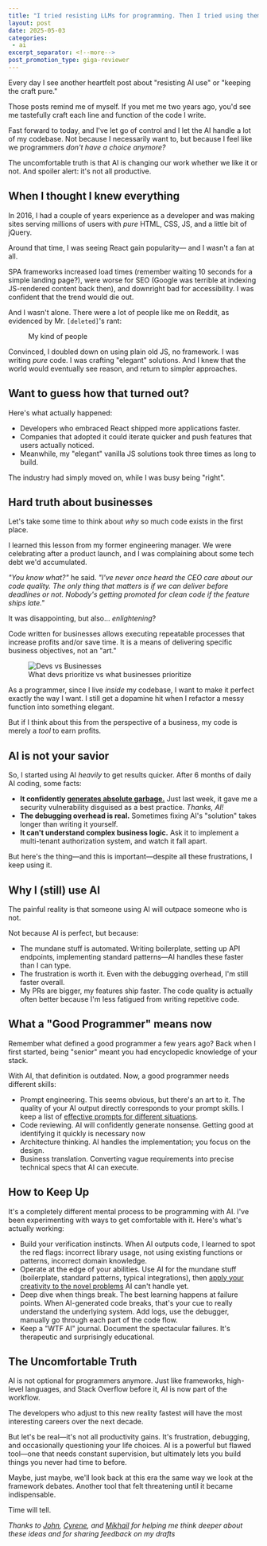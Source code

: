 ```yaml
---
title: "I tried resisting LLMs for programming. Then I tried using them. Both were painful."
layout: post
date: 2025-05-03
categories:
 - ai
excerpt_separator: <!--more-->
post_promotion_type: giga-reviewer
---
```


Every day I see another heartfelt post about "resisting AI use" or "keeping the craft pure." 

Those posts remind me of myself. If you met me two years ago, you'd see me tastefully craft each line and function of the code I write. 

Fast forward to today, and I've let go of control and I let the AI handle a lot of my codebase. Not because I necessarily want to, but because I feel like we programmers _don't have a choice anymore?_ 

The uncomfortable truth is that AI is changing our work whether we like it or not. And spoiler alert: it's not all productive.

<!--more-->

## When I thought I knew everything

In 2016, I had a couple of years experience as a developer and was making sites serving millions of users with _pure_ HTML, CSS, JS, and a little bit of jQuery.

Around that time, I was seeing React gain popularity&mdash; and I wasn't a fan at all.

SPA frameworks increased load times (remember waiting 10 seconds for a simple landing page?), were worse for SEO (Google was terrible at indexing JS-rendered content back then), and downright bad for accessibility. I was confident that the trend would die out.

And I wasn't alone. There were a lot of people like me on Reddit, as evidenced by Mr. `[deleted]`'s rant:

<figure>
  <img src="{{ '/assets/framework-hate.png' | relative_url }}" alt="">
  <figcaption>My kind of people</figcaption>
</figure>

Convinced, I doubled down on using plain old JS, no framework. I was writing _pure_ code. I was crafting "elegant" solutions. And I knew that the world would eventually see reason, and return to simpler approaches.

## Want to guess how that turned out?

Here's what actually happened:

* Developers who embraced React shipped more applications faster. 
* Companies that adopted it could iterate quicker and push features that users actually noticed. 
* Meanwhile, my "elegant" vanilla JS solutions took three times as long to build.

The industry had simply moved on, while I was busy being "right".

## Hard truth about businesses

Let's take some time to think about _why_ so much code exists in the first place.

I learned this lesson from my former engineering manager. We were celebrating after a product launch, and I was complaining about some tech debt we'd accumulated.

_"You know what?"_ he said. _"I've never once heard the CEO care about our code quality. The only thing that matters is if we can deliver before deadlines or not. Nobody's getting promoted for clean code if the feature ships late."_

It was disappointing, but also... _enlightening_?

Code written for businesses allows executing repeatable processes that increase profits and/or save time. It is a means of delivering specific business objectives, not an "art."

<figure>
  <img src="{{ '/assets/devs-vs-businesses-art-vs-deadlines.png' | relative_url }}" alt="Devs vs Businesses" style="max-width: 30em">
  <figcaption>What devs prioritize vs what businesses prioritize</figcaption>
</figure>


As a programmer, since I live _inside_ my codebase, I want to make it perfect exactly the way I want. I still get a dopamine hit when I refactor a messy function into something elegant.

But if I think about this from the perspective of a business, my code is merely a _tool_ to earn profits.

## AI is not your savior

So, I started using AI _heavily_ to get results quicker. After 6 months of daily AI coding, some facts:

* **It confidently [generates absolute garbage.](/blog/dangers-vibe-coding)** Just last week, it gave me a security vulnerability disguised as a best practice. _Thanks, AI!_
* **The debugging overhead is real.** Sometimes fixing AI's "solution" takes longer than writing it yourself.
* **It can't understand complex business logic.** Ask it to implement a multi-tenant authorization system, and watch it fall apart.

But here's the thing&mdash;and this is important&mdash;despite all these frustrations, I keep using it.

## Why I (still) use AI

The painful reality is that someone using AI will outpace someone who is not.

Not because AI is perfect, but because:

* The mundane stuff is automated. Writing boilerplate, setting up API endpoints, implementing standard patterns&mdash;AI handles these faster than I can type.
* The frustration is worth it. Even with the debugging overhead, I'm still faster overall.
* My PRs are bigger, my features ship faster. The code quality is actually often better because I'm less fatigued from writing repetitive code.

## What a "Good Programmer" means now

Remember what defined a good programmer a few years ago? Back when I first started, being "senior" meant you had encyclopedic knowledge of your stack.

With AI, that definition is outdated. Now, a good programmer needs different skills:

* Prompt engineering. This seems obvious, but there's an art to it. The quality of your AI output directly corresponds to your prompt skills. I keep a list of [effective prompts for different situations](/blog/ai-prompt-engineering).
* Code reviewing. AI will confidently generate nonsense. Getting good at identifying it quickly is necessary now
* Architecture thinking. AI handles the implementation; you focus on the design.
* Business translation. Converting vague requirements into precise technical specs that AI can execute.

## How to Keep Up

It's a completely different mental process to be programming with AI. I've been experimenting with ways to get comfortable with it. Here's what's actually working:

* Build your verification instincts. When AI outputs code, I learned to spot the red flags: incorrect library usage, not using existing functions or patterns, incorrect domain knowledge.
* Operate at the edge of your abilities. Use AI for the mundane stuff (boilerplate, standard patterns, typical integrations), then [apply your creativity to the novel problems](/blog/ai-and-learning) AI can't handle yet.
* Deep dive when things break. The best learning happens at failure points. When AI-generated code breaks, that's your cue to really understand the underlying system. Add logs, use the debugger, manually go through each part of the code flow.
* Keep a "WTF AI" journal. Document the spectacular failures. It's therapeutic and surprisingly educational.

## The Uncomfortable Truth

AI is not optional for programmers anymore. Just like frameworks, high-level languages, and Stack Overflow before it, AI is now part of the workflow.

The developers who adjust to this new reality fastest will have the most interesting careers over the next decade.

But let's be real&mdash;it's not all productivity gains. It's frustration, debugging, and occasionally questioning your life choices. AI is a powerful but flawed tool&mdash;one that needs constant supervision, but ultimately lets you build things you never had time to before.

Maybe, just maybe, we'll look back at this era the same way we look at the framework debates. Another tool that felt threatening until it became indispensable.

Time will tell.

_Thanks to [John](https://www.linkedin.com/in/jmontroy90/), [Cyrene](https://cysabi.github.io/), and [Mikhail](https://www.linkedin.com/in/mikkqu/) for helping me think deeper about these ideas and for sharing feedback on my drafts_